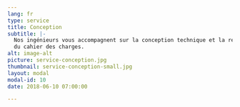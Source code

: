 ```yaml
---
lang: fr
type: service
title: Conception
subtitle: |-
  Nos ingénieurs vous accompagnent sur la conception technique et la réalisation
  du cahier des charges.
alt: image-alt
picture: service-conception.jpg
thumbnail: service-conception-small.jpg
layout: modal
modal-id: 10
date: 2018-06-10 07:00:00

---
```



